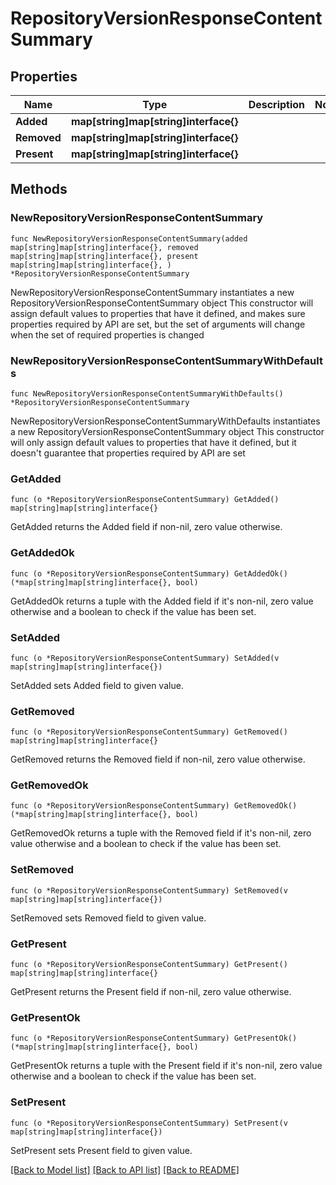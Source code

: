 # RepositoryVersionResponseContentSummary

## Properties

Name | Type | Description | Notes
------------ | ------------- | ------------- | -------------
**Added** | **map[string]map[string]interface{}** |  | 
**Removed** | **map[string]map[string]interface{}** |  | 
**Present** | **map[string]map[string]interface{}** |  | 

## Methods

### NewRepositoryVersionResponseContentSummary

`func NewRepositoryVersionResponseContentSummary(added map[string]map[string]interface{}, removed map[string]map[string]interface{}, present map[string]map[string]interface{}, ) *RepositoryVersionResponseContentSummary`

NewRepositoryVersionResponseContentSummary instantiates a new RepositoryVersionResponseContentSummary object
This constructor will assign default values to properties that have it defined,
and makes sure properties required by API are set, but the set of arguments
will change when the set of required properties is changed

### NewRepositoryVersionResponseContentSummaryWithDefaults

`func NewRepositoryVersionResponseContentSummaryWithDefaults() *RepositoryVersionResponseContentSummary`

NewRepositoryVersionResponseContentSummaryWithDefaults instantiates a new RepositoryVersionResponseContentSummary object
This constructor will only assign default values to properties that have it defined,
but it doesn't guarantee that properties required by API are set

### GetAdded

`func (o *RepositoryVersionResponseContentSummary) GetAdded() map[string]map[string]interface{}`

GetAdded returns the Added field if non-nil, zero value otherwise.

### GetAddedOk

`func (o *RepositoryVersionResponseContentSummary) GetAddedOk() (*map[string]map[string]interface{}, bool)`

GetAddedOk returns a tuple with the Added field if it's non-nil, zero value otherwise
and a boolean to check if the value has been set.

### SetAdded

`func (o *RepositoryVersionResponseContentSummary) SetAdded(v map[string]map[string]interface{})`

SetAdded sets Added field to given value.


### GetRemoved

`func (o *RepositoryVersionResponseContentSummary) GetRemoved() map[string]map[string]interface{}`

GetRemoved returns the Removed field if non-nil, zero value otherwise.

### GetRemovedOk

`func (o *RepositoryVersionResponseContentSummary) GetRemovedOk() (*map[string]map[string]interface{}, bool)`

GetRemovedOk returns a tuple with the Removed field if it's non-nil, zero value otherwise
and a boolean to check if the value has been set.

### SetRemoved

`func (o *RepositoryVersionResponseContentSummary) SetRemoved(v map[string]map[string]interface{})`

SetRemoved sets Removed field to given value.


### GetPresent

`func (o *RepositoryVersionResponseContentSummary) GetPresent() map[string]map[string]interface{}`

GetPresent returns the Present field if non-nil, zero value otherwise.

### GetPresentOk

`func (o *RepositoryVersionResponseContentSummary) GetPresentOk() (*map[string]map[string]interface{}, bool)`

GetPresentOk returns a tuple with the Present field if it's non-nil, zero value otherwise
and a boolean to check if the value has been set.

### SetPresent

`func (o *RepositoryVersionResponseContentSummary) SetPresent(v map[string]map[string]interface{})`

SetPresent sets Present field to given value.



[[Back to Model list]](../README.md#documentation-for-models) [[Back to API list]](../README.md#documentation-for-api-endpoints) [[Back to README]](../README.md)


